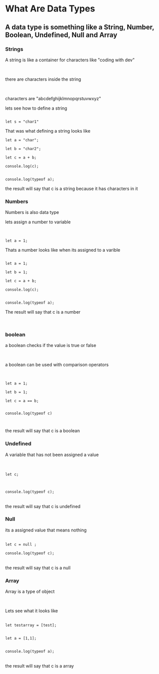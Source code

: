 <h1>What  Are Data Types</h1>
<h2>A data type is something like a String, Number, Boolean, Undefined, Null and Array</h2>
<h3>Strings</h3>
<p>A string is like a container for characters like "coding with dev"</p>
<br>   
<p>there are characters inside the string</p>
<br>
<p>characters are "abcdefghijklmnopqrstuvwxyz"</p>
<p>lets see how to define a string</p>
<code>
let s = "char1"
</code>
<p>That was what defining a string looks like<p>
<code>let a = "char";<br>
let b = "char2";<br>
let c = a + b;<br>
console.log(c);

console.log(typeof a);</code>
<br>
<p>the result will say that c is a string because it has characters in it</p>

<h3>Numbers</h3>
<p>Numbers is also data type</p>
<p>lets assign a number to variable</p>
<br>
<code>
let a = 1;
</code>
<p>Thats a number looks like when its assigned to a varible </p>
<code>
let a = 1;<br>
let b = 1;<br>
let c = a + b;<br>
console.log(c);


console.log(typeof a);</code>
<br><p>The result will say that c is a number</p>
<br>
      <h3>boolean</h3>
<p>
a boolean checks if the value is true or false</p>
<br>
<p>a boolean can be used with comparison operators</p>
<br>
<code>
let a = 1;<br>
let b = 1;<br>
let c = a == b;

console.log(typeof c)<br>

</code>

<p>the result will say that c is a boolean</p>

<h3>Undefined</h3>
<p>A variable that has not been assigned a value</p>
<br>

<br>
<code>let c;<br>
<br>  
console.log(typeof c);
</code>
<br>
<p>the result will say that c is undefined</p>


<h3>Null</h3>
<p>its a assigned value that means nothing</p>
<br>
<code>let c = null ;<br>  
console.log(typeof c);
</code>
<br>
<p>the result will say that c is a null</p>


<h3>Array</h3>
<p>Array is a type of object</p>
<br>
<p>Lets see what it looks like</p>
<br><code>let testarray = [test];<br><br></code>
<code>
let a = [1,1];
<br>  
console.log(typeof a);
</code>
<br>
<p>the result will say that c is a  array</p>


 